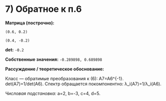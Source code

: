# 7) Обратное к п.6

**Матрица (построчно):**

`(0.6, 0.2)`

`(0.4, -0.2)`

**det:** `-0.2`

**Собственные значения:** `-0.289898, 0.689898`

**Рассуждение / теоретическое обоснование:**

Класс — обратимые преобразования к (6): A7=A6^{-1}. det(A7)=1/det(A6). Спектр обращается покомпонентно: λ_i(A7)=1/λ_i(A6).

*Числовая подстановка:* a=2, b=-3, c=4, d=5.
